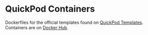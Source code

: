 # QuickPod Containers

Dockerfiles for the official templates found on [QuickPod Templates](https://console.quickpod.io/templates). Containers are on [Docker Hub](https://hub.docker.com/u/quickpod).